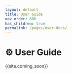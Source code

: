 ```yaml
---
layout: default
title: User Guide
nav_order: 600
has_children: true
permalink: /pages/user-docs/
---
```


# :gear: **User Guide**

{{site.coming_soon}}